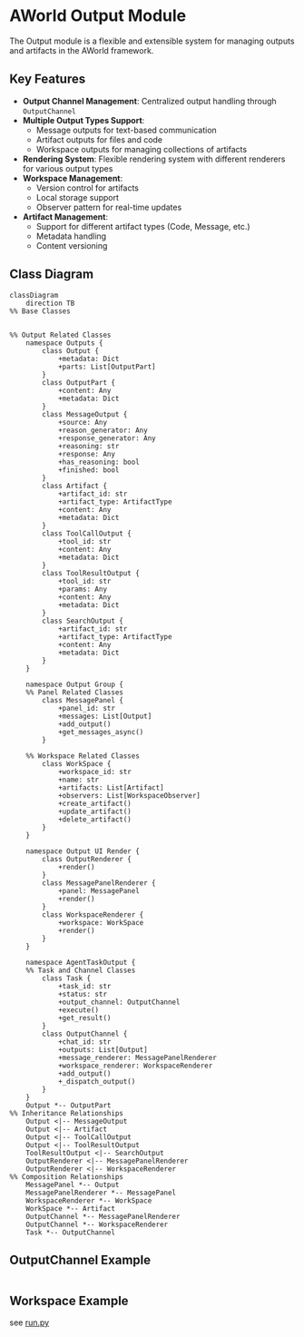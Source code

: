 # AWorld Output Module

The Output module is a flexible and extensible system for managing outputs and artifacts in the AWorld framework.

## Key Features

- **Output Channel Management**: Centralized output handling through `OutputChannel`
- **Multiple Output Types Support**: 
  - Message outputs for text-based communication
  - Artifact outputs for files and code
  - Workspace outputs for managing collections of artifacts
- **Rendering System**: Flexible rendering system with different renderers for various output types
- **Workspace Management**: 
  - Version control for artifacts
  - Local storage support
  - Observer pattern for real-time updates
- **Artifact Management**:
  - Support for different artifact types (Code, Message, etc.)
  - Metadata handling
  - Content versioning

## Class Diagram

```mermaid
classDiagram
    direction TB
%% Base Classes


%% Output Related Classes
    namespace Outputs {
        class Output {
            +metadata: Dict
            +parts: List[OutputPart]
        }
        class OutputPart {
            +content: Any
            +metadata: Dict
        }
        class MessageOutput {
            +source: Any
            +reason_generator: Any
            +response_generator: Any
            +reasoning: str
            +response: Any
            +has_reasoning: bool
            +finished: bool
        }
        class Artifact {
            +artifact_id: str
            +artifact_type: ArtifactType
            +content: Any
            +metadata: Dict
        }
        class ToolCallOutput {
            +tool_id: str
            +content: Any
            +metadata: Dict
        }
        class ToolResultOutput {
            +tool_id: str
            +params: Any
            +content: Any
            +metadata: Dict
        }
        class SearchOutput {
            +artifact_id: str
            +artifact_type: ArtifactType
            +content: Any
            +metadata: Dict
        }
    }

    namespace Output Group {
    %% Panel Related Classes
        class MessagePanel {
            +panel_id: str
            +messages: List[Output]
            +add_output()
            +get_messages_async()
        }

    %% Workspace Related Classes
        class WorkSpace {
            +workspace_id: str
            +name: str
            +artifacts: List[Artifact]
            +observers: List[WorkspaceObserver]
            +create_artifact()
            +update_artifact()
            +delete_artifact()
        }
    }

    namespace Output UI Render {
        class OutputRenderer {
            +render()
        }
        class MessagePanelRenderer {
            +panel: MessagePanel
            +render()
        }
        class WorkspaceRenderer {
            +workspace: WorkSpace
            +render()
        }
    }

    namespace AgentTaskOutput {
    %% Task and Channel Classes
        class Task {
            +task_id: str
            +status: str
            +output_channel: OutputChannel
            +execute()
            +get_result()
        }
        class OutputChannel {
            +chat_id: str
            +outputs: List[Output]
            +message_renderer: MessagePanelRenderer
            +workspace_renderer: WorkspaceRenderer
            +add_output()
            +_dispatch_output()
        }
    }
    Output *-- OutputPart
%% Inheritance Relationships
    Output <|-- MessageOutput
    Output <|-- Artifact
    Output <|-- ToolCallOutput
    Output <|-- ToolResultOutput
    ToolResultOutput <|-- SearchOutput
    OutputRenderer <|-- MessagePanelRenderer
    OutputRenderer <|-- WorkspaceRenderer
%% Composition Relationships
    MessagePanel *-- Output
    MessagePanelRenderer *-- MessagePanel
    WorkspaceRenderer *-- WorkSpace
    WorkSpace *-- Artifact
    OutputChannel *-- MessagePanelRenderer
    OutputChannel *-- WorkspaceRenderer
    Task *-- OutputChannel
```

## OutputChannel Example

```python

```

## Workspace Example
see
[run.py](../../examples/output/workspace/run.py)